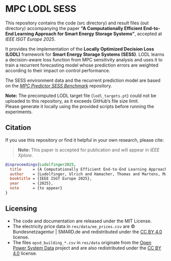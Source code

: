 # MPC LODL SESS

This repository contains the code (src directory) and result files (out directory) accompanying the paper **“A Computationally Efficient End-to-End Learning Approach for Smart Energy Storage Systems”**, accepted at *IEEE ISGT Europe 2025*.

It provides the implementation of the **Locally Optimized Decision Loss (LODL)** framework for **Smart Energy Storage Systems (SESS)**. LODL learns a decision-aware loss function from MPC sensitivity analysis and uses it to train a recurrent forecasting model whose prediction errors are weighted according to their impact on control performance.  

The SESS environment data and the recurrent prediction model are based on the [*MPC Predictor SESS Benchmark*](https://github.com/ULudo/mpc-predictor-sess-benchmark/tree/main) repository.

**Note:** The precomputed LODL target file (`lodl_targets.pt`) could not be uploaded to this repository, as it exceeds GitHub’s file size limit.  
Please generate it locally using the provided scripts before running the experiments.

## Citation

If you use this repository or find it helpful in your own research, please cite:

> **Note:** This paper is accepted for publication and will appear in *IEEE Xplore*.

```bibtex
@inproceedings{Ludolfinger2025,
  title     = {A Computationally Efficient End-to-End Learning Approach for Smart Energy Storage Systems},
  author    = {Ludolfinger, Ulrich and Hamacher, Thomas and Martens, Maren},
  booktitle = {IEEE ISGT Europe 2025},
  year      = {2025},
  note      = {to appear}
}
```

## Licensing

* The code and documentation are released under the MIT License.
* The electricity price data in `res/data/ee_prices.csv` are © Bundesnetzagentur | SMARD.de and redistributed under the [CC BY 4.0](https://creativecommons.org/licenses/by/4.0/) license.
* The files `opsd_building_*.csv` in `res/data` originate from the [Open Power System Data](https://data.open-power-system-data.org/household_data/2020-04-15/) project and are also redistributed under the [CC BY 4.0](https://creativecommons.org/licenses/by/4.0/) license.